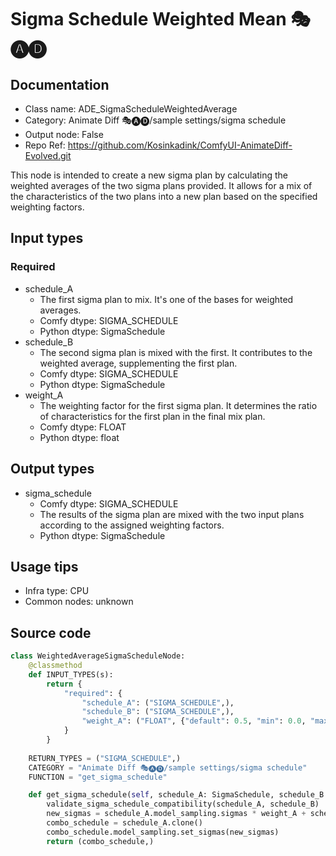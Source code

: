 # Sigma Schedule Weighted Mean 🎭🅐🅓
## Documentation
- Class name: ADE_SigmaScheduleWeightedAverage
- Category: Animate Diff 🎭🅐🅓/sample settings/sigma schedule
- Output node: False
- Repo Ref: https://github.com/Kosinkadink/ComfyUI-AnimateDiff-Evolved.git

This node is intended to create a new sigma plan by calculating the weighted averages of the two sigma plans provided. It allows for a mix of the characteristics of the two plans into a new plan based on the specified weighting factors.

## Input types
### Required
- schedule_A
    - The first sigma plan to mix. It's one of the bases for weighted averages.
    - Comfy dtype: SIGMA_SCHEDULE
    - Python dtype: SigmaSchedule
- schedule_B
    - The second sigma plan is mixed with the first. It contributes to the weighted average, supplementing the first plan.
    - Comfy dtype: SIGMA_SCHEDULE
    - Python dtype: SigmaSchedule
- weight_A
    - The weighting factor for the first sigma plan. It determines the ratio of characteristics for the first plan in the final mix plan.
    - Comfy dtype: FLOAT
    - Python dtype: float

## Output types
- sigma_schedule
    - Comfy dtype: SIGMA_SCHEDULE
    - The results of the sigma plan are mixed with the two input plans according to the assigned weighting factors.
    - Python dtype: SigmaSchedule

## Usage tips
- Infra type: CPU
- Common nodes: unknown

## Source code
```python
class WeightedAverageSigmaScheduleNode:
    @classmethod
    def INPUT_TYPES(s):
        return {
            "required": {
                "schedule_A": ("SIGMA_SCHEDULE",),
                "schedule_B": ("SIGMA_SCHEDULE",),
                "weight_A": ("FLOAT", {"default": 0.5, "min": 0.0, "max": 1.0, "step": 0.001}),
            }
        }
    
    RETURN_TYPES = ("SIGMA_SCHEDULE",)
    CATEGORY = "Animate Diff 🎭🅐🅓/sample settings/sigma schedule"
    FUNCTION = "get_sigma_schedule"

    def get_sigma_schedule(self, schedule_A: SigmaSchedule, schedule_B: SigmaSchedule, weight_A: float):
        validate_sigma_schedule_compatibility(schedule_A, schedule_B)
        new_sigmas = schedule_A.model_sampling.sigmas * weight_A + schedule_B.model_sampling.sigmas * (1-weight_A)
        combo_schedule = schedule_A.clone()
        combo_schedule.model_sampling.set_sigmas(new_sigmas)
        return (combo_schedule,)